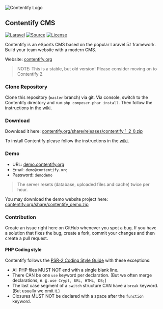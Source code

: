 ![Contentify Logo](http://www.contentify.org/img/hero_small.png)

## Contentify CMS

[![Laravel](https://img.shields.io/badge/Laravel-5.1-orange.svg?style=flat-square)](http://laravel.com)
[![Source](http://img.shields.io/badge/source-Contentify/Contentify-blue.svg?style=flat-square)](https://github.com/Contentify/Contentify)
[![License](http://img.shields.io/badge/license-MIT-brightgreen.svg?style=flat-square)](https://tldrlegal.com/license/mit-license)

Contentify is an eSports CMS based on the popular Laravel 5.1 framework. Build your team website with a modern CMS.

Website: [contentify.org](http://contentify.org/)

> NOTE: This is a stable, but old version! Please consider moving on to Contentify 2.

### Clone Repository

Clone this repository (`master` branch) via git. Via console, switch to the Contentify directory and run `php composer.phar install`. Then follow the instructions in the [wiki](https://github.com/Contentify/Contentify/wiki/Installation).

### Download

Download it here: [contentify.org/share/releases/contentify_1_2_0.zip](http://contentify.org/share/releases/contentify_1_2_0.zip)

To install Contentify please follow the instructions in the [wiki](https://github.com/Contentify/Contentify/wiki/Installation).

### Demo

* URL: [demo.contentify.org](http://demo.contentify.org/)
* Email: `demo@contentify.org`
* Password: `demodemo`

> The server resets (database, uploaded files and cache) twice per hour.

You may download the demo website project here: [contentify.org/share/contentify_demo.zip](http://www.contentify.org/share/contentify_demo.zip)

### Contribution

Create an issue right here on GitHub whenever you spot a bug. If you have a solution that fixes the bug, create a fork, commit your changes and then create a pull request.

#### PHP Coding style

Contentify follows the [PSR-2 Coding Style Guide](https://github.com/php-fig/fig-standards/blob/master/accepted/PSR-2-coding-style-guide.md) with these exceptions:

* All PHP files MUST NOT end with a single blank line.
* There CAN be one `use` keyword per declaration. (But we often merge declarations, e. g. `use Crypt, URL, HTML, DB;`)
* The last case segment of a `switch` structure CAN have a `break` keyword. (But usually we omit it.)
* Closures MUST NOT be declared with a space after the `function` keyword.
